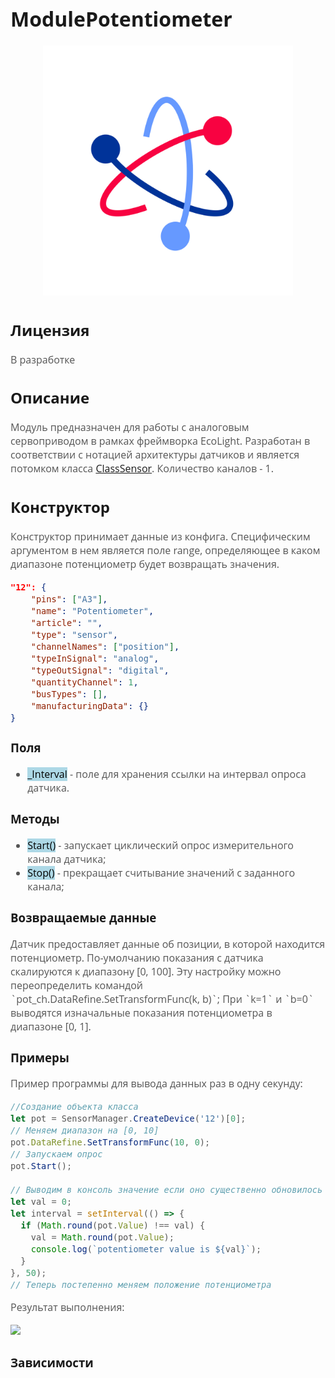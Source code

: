 <div style = "font-family: 'Open Sans', sans-serif; font-size: 16px">

# ModulePotentiometer

<div style = "color: #555">
    <p align="center">
    <img src="./res/logo.png" width="400" title="hover text">
    </p>
</div>

## Лицензия

<div style = "color: #555">
В разработке
</div>

## Описание
<div style = "color: #555">

Модуль предназначен для работы с аналоговым сервоприводом в рамках фреймворка EcoLight. Разработан в соответствии с нотацией архитектуры датчиков и является потомком класса [ClassSensor](https://github.com/Konkery/ModuleSensorArchitecture/blob/main/README.md). Количество каналов - 1. 

</div>

## Конструктор
<div style = "color: #555">

Конструктор принимает данные из конфига. Специфическим аргументом в нем является поле range, определяющее в каком диапазоне потенциометр будет возвращать значения. 
```json
"12": {
    "pins": ["A3"],
    "name": "Potentiometer",
    "article": "",
    "type": "sensor",
    "channelNames": ["position"],
    "typeInSignal": "analog",
    "typeOutSignal": "digital",
    "quantityChannel": 1,
    "busTypes": [],
    "manufacturingData": {}
}
```
</div>

### Поля
<div style = "color: #555">

- <mark style="background-color: lightblue">_Interval</mark> - поле для хранения ссылки на интервал опроса датчика.
</div>

### Методы
<div style = "color: #555">

- <mark style="background-color: lightblue">Start()</mark> - запускает циклический опрос измерительного канала датчика;
- <mark style="background-color: lightblue">Stop()</mark> - прекращает считывание значений с заданного канала;
</div>

### Возвращаемые данные
<div style = "color: #555">
Датчик предоставляет данные об позиции, в которой находится потенциометр. По-умолчанию показания с датчика скалируются к диапазону [0, 100]. 
Эту настройку можно переопределить командой `pot_ch.DataRefine.SetTransformFunc(k, b)`; При `k=1` и `b=0` выводятся изначальные показания потенциометра в диапазоне [0, 1].
</div>

### Примеры
<div style = "color: #555">
Пример программы для вывода данных раз в одну секунду:

```js
//Создание объекта класса
let pot = SensorManager.CreateDevice('12')[0];
// Меняем диапазон на [0, 10]
pot.DataRefine.SetTransformFunc(10, 0);
// Запускаем опрос 
pot.Start();

// Выводим в консоль значение если оно существенно обновилось
let val = 0;
let interval = setInterval(() => {
  if (Math.round(pot.Value) !== val) {
    val = Math.round(pot.Value);
    console.log(`potentiometer value is ${val}`);
  }
}, 50);
// Теперь постепенно меняем положение потенциометра
```
Результат выполнения:
<div align='left'>
    <img src='./example-1.png'>
</div>

</div>

### Зависимости
<div style = "color: #555">

</div>

</div>
